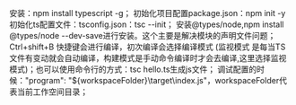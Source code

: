 安装：npm install typescript -g；
初始化项目配置package.json：npm init -y
初始化ts配置文件：tsconfig.json：tsc --init；
安装@types/node,npm install @types/node --dev-save进行安装。这个主要是解决模块的声明文件问题；
Ctrl+shift+B 快捷键会进行编译，初次编译会选择编译模式 (监视模式 是每当TS文件有变动就会自动编译，构建模式是手动命令编译时才会去编译,这里选择监视模式)；也可以使用命令行的方式：tsc hello.ts生成js文件；
调试配置的时候："program": "${workspaceFolder}\\target\\index.js"，workspaceFolder代表当前工作空间目录；